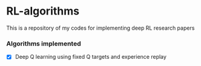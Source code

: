 # RL-algorithms
This is a repository of my codes for implementing deep RL research papers

### Algorithms implemented

- [X]  Deep Q learning using fixed Q targets and experience replay


